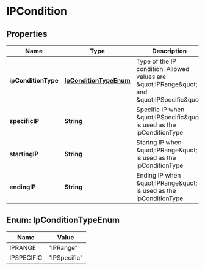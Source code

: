 
# IPCondition

## Properties
Name | Type | Description | Notes
------------ | ------------- | ------------- | -------------
**ipConditionType** | [**IpConditionTypeEnum**](#IpConditionTypeEnum) | Type of the IP condition. Allowed values are \&quot;IPRange\&quot; and \&quot;IPSpecific\&quot; |  [optional]
**specificIP** | **String** | Specific IP when \&quot;IPSpecific\&quot; is used as the ipConditionType |  [optional]
**startingIP** | **String** | Staring IP when \&quot;IPRange\&quot; is used as the ipConditionType |  [optional]
**endingIP** | **String** | Ending IP when \&quot;IPRange\&quot; is used as the ipConditionType |  [optional]


<a name="IpConditionTypeEnum"></a>
## Enum: IpConditionTypeEnum
Name | Value
---- | -----
IPRANGE | &quot;IPRange&quot;
IPSPECIFIC | &quot;IPSpecific&quot;



